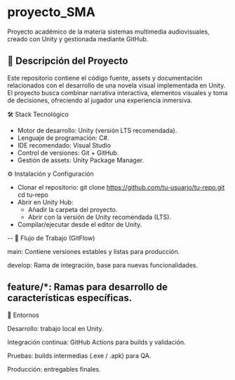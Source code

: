 # proyecto_SMA

Proyecto académico de la materia sistemas multimedia audiovisuales, creado con Unity y gestionada mediante GitHub.

📌 Descripción del Proyecto
--
Este repositorio contiene el código fuente, assets y documentación relacionados con el desarrollo de una novela visual implementada en Unity. El proyecto busca combinar narrativa interactiva, elementos visuales y toma de decisiones, ofreciendo al jugador una experiencia inmersiva.

🛠️ Stack Tecnológico

- Motor de desarrollo: Unity (versión LTS recomendada).
- Lenguaje de programación: C#.
- IDE recomendado: Visual Studio
- Control de versiones: Git + GitHub.
- Gestión de assets: Unity Package Manager.


⚙️ Instalación y Configuración

- Clonar el repositorio:
  git clone https://github.com/tu-usuario/tu-repo.git
  cd tu-repo
- Abrir en Unity Hub:
    - Añadir la carpeta del proyecto.
    - Abrir con la versión de Unity recomendada (LTS).
- Compilar/ejecutar desde el editor de Unity.

--
  🌱 Flujo de Trabajo (GitFlow)

main: Contiene versiones estables y listas para producción.

develop: Rama de integración, base para nuevas funcionalidades.

feature/*: Ramas para desarrollo de características específicas.
--
🧪 Entornos

Desarrollo: trabajo local en Unity.

Integración continua: GitHub Actions para builds y validación.

Pruebas: builds intermedias (.exe / .apk) para QA.

Producción: entregables finales.
